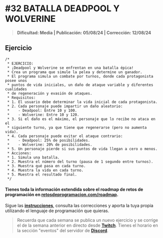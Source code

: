 # #32 BATALLA DEADPOOL Y WOLVERINE
> #### Dificultad: Media | Publicación: 05/08/24 | Corrección: 12/08/24

## Ejercicio

```
/*
 * EJERCICIO:
 * ¡Deadpool y Wolverine se enfrentan en una batalla épica!
 * Crea un programa que simule la pelea y determine un ganador.
 * El programa simula un combate por turnos, donde cada protagonista posee unos
 * puntos de vida iniciales, un daño de ataque variable y diferentes cualidades
 * de regeneración y evasión de ataques.
 * Requisitos:
 * 1. El usuario debe determinar la vida inicial de cada protagonista.
 * 2. Cada personaje puede impartir un daño aleatorio:
 *    - Deadpool: Entre 10 y 100.
 *    - Wolverine: Entre 10 y 120.
 * 3. Si el daño es el máximo, el personaje que lo recibe no ataca en el
 * siguiente turno, ya que tiene que regenerarse (pero no aumenta vida).
 * 4. Cada personaje puede evitar el ataque contrario:
 *    - Deadpool: 25% de posibilidades.
 *    - Wolverine: 20% de posibilidades.
 * 5. Un personaje pierde si sus puntos de vida llegan a cero o menos.
 * Acciones:
 * 1. Simula una batalla.
 * 2. Muestra el número del turno (pausa de 1 segundo entre turnos).
 * 3. Muestra qué pasa en cada turno.
 * 4. Muestra la vida en cada turno.
 * 5. Muestra el resultado final.
 */
```
#### Tienes toda la información extendida sobre el roadmap de retos de programación en **[retosdeprogramacion.com/roadmap](https://retosdeprogramacion.com/roadmap)**.

Sigue las **[instrucciones](../../README.md)**, consulta las correcciones y aporta la tuya propia utilizando el lenguaje de programación que quieras.

> Recuerda que cada semana se publica un nuevo ejercicio y se corrige el de la semana anterior en directo desde **[Twitch](https://twitch.tv/mouredev)**. Tienes el horario en la sección "eventos" del servidor de **[Discord](https://discord.gg/mouredev)**.